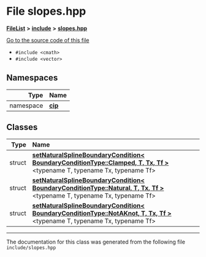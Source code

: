 

# File slopes.hpp



[**FileList**](files.md) **>** [**include**](dir_d44c64559bbebec7f509842c48db8b23.md) **>** [**slopes.hpp**](slopes_8hpp.md)

[Go to the source code of this file](slopes_8hpp_source.md)



* `#include <cmath>`
* `#include <vector>`













## Namespaces

| Type | Name |
| ---: | :--- |
| namespace | [**cip**](namespacecip.md) <br> |


## Classes

| Type | Name |
| ---: | :--- |
| struct | [**setNaturalSplineBoundaryCondition&lt; BoundaryConditionType::Clamped, T, Tx, Tf &gt;**](structcip_1_1setNaturalSplineBoundaryCondition_3_01BoundaryConditionType_1_1Clamped_00_01T_00_01Tx_00_01Tf_01_4.md) &lt;typename T, typename Tx, typename Tf&gt;<br> |
| struct | [**setNaturalSplineBoundaryCondition&lt; BoundaryConditionType::Natural, T, Tx, Tf &gt;**](structcip_1_1setNaturalSplineBoundaryCondition_3_01BoundaryConditionType_1_1Natural_00_01T_00_01Tx_00_01Tf_01_4.md) &lt;typename T, typename Tx, typename Tf&gt;<br> |
| struct | [**setNaturalSplineBoundaryCondition&lt; BoundaryConditionType::NotAKnot, T, Tx, Tf &gt;**](structcip_1_1setNaturalSplineBoundaryCondition_3_01BoundaryConditionType_1_1NotAKnot_00_01T_00_01Tx_00_01Tf_01_4.md) &lt;typename T, typename Tx, typename Tf&gt;<br> |



















































------------------------------
The documentation for this class was generated from the following file `include/slopes.hpp`

